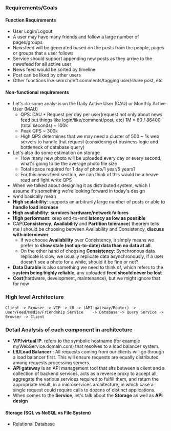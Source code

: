 ### Requirements/Goals
#### Function Requirements
- User Login/Logout
- A user may have many friends and follow a large number of pages/groups
- Newsfeed will be generated based on the posts from the people, pages or groups that a user follows
- Service should support appending new posts as they arrive to the newsfeed for all active user
- News feed would be sorted by timeline
- Post can be liked by other users
- Other functions like search/left comments/tagging user/share post, etc
#### Non-functional requirements
- Let's do some analysis on the Daily Active User (DAU) or Monthly Active User (MAU)
	- QPS: DAU * Request per day per user(request not only about news feed but things like login/like/comment/post, etc) 1M * 60 / 86400 (total seconds) ~ 100k
	- Peak QPS ~ 300k
	- High QPS determines that we may need a cluster of 500 ~ 1k web servers to handle that request (considering of business logic and bottleneck of database query)
- Let's also do some estimation on storage
	- How many new photo will be uploaded every day or every second, what's going to be the average photo file size
	- Total space required for 1 day of photo/1 year/5 years?
	- For this news feed section, we can think of this would be a heave read and light write QPS
- When we talked about designing it as distributed system, which I assume it's something we're looking forward in today's design
- we'd basically mean
- **High scalability**: supports an arbitrarily large number of posts or able to **handle load increase**
- **High availability**: **survives hardware/network failures**
- **High performant**: keep end-to-end **latency as low as possible**
 - CAP(**Consistency**, **Availability** and **Partition tolerance**) theorem tells me I should be choosing between Availability and Consistency, **discuss with interviewer**
	- If we choose **Availability** over Consistency, it simply means we prefer to **show stale (not up-to-date) data than no data at all**.
	- On the other hand of choosing **Consistency**: Synchronous data replicate is slow, we usually replicate data asynchronously, if a user doesn't see a photo for a while, should it be fine or not?
- **Data Durable** is also something we need to think of, which refers to the **system being highly reliable**, any uploaded **feed should never be lost**
- **Cost**(hardware, development, maintenance), but we might ignore that for now
### High level Architecture
```
Client -> Browser -> VIP -> LB -> (API gateway/Router) -> User/Feed/Media/Friendship Service    -> Database -> Query Service -> Browser -> Client
```
### Detail Analysis of each component in architecture
- **VIP/virtual IP**. refers to the symbolic hostname (for example myWebService.domain.com) that resolves to a load balancer system.
- **LB/Load Balancer** : All requests coming from our clients will go through a load balancer first. This will ensure requests are equally distributed among requests processing servers.
- **API gateway** is an API management tool that sits between a client and a collection of backend services, acts as a reverse proxy to accept all, aggregate the various services required to fulfill them, and return the appropriate result, in a microservices architecture, in which case a single request could require calls to dozens of distinct applications.
- When comes to the **Service**, let's talk about the **Storage** as well as **API design**
#### Storage (SQL vs NoSQL vs File System)
- Relational Database 
<!--stackedit_data:
eyJoaXN0b3J5IjpbNzIxMTM2MzA4LDE4MDUwMjYzMjQsOTI1NT
cwNDgyLC0yMDQ1OTUxNjc3LC05MDYzMzg1NDAsLTM3ODUxNjYw
OF19
-->